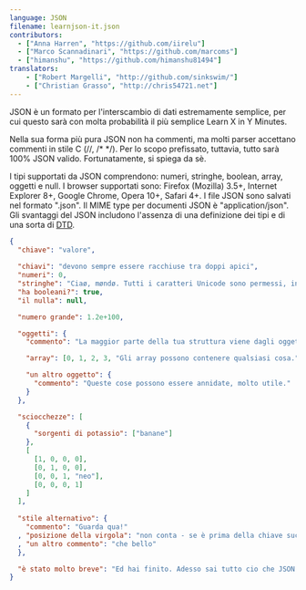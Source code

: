 ```yaml
---
language: JSON
filename: learnjson-it.json
contributors:
  - ["Anna Harren", "https://github.com/iirelu"]
  - ["Marco Scannadinari", "https://github.com/marcoms"]
  - ["himanshu", "https://github.com/himanshu81494"]
translators:
    - ["Robert Margelli", "http://github.com/sinkswim/"]
    - ["Christian Grasso", "http://chris54721.net"]
---
```


JSON è un formato per l'interscambio di dati estremamente semplice, per cui questo sarà
con molta probabilità il più semplice Learn X in Y Minutes.

Nella sua forma più pura JSON non ha commenti, ma molti parser accettano
commenti in stile C (//, /\* \*/). Per lo scopo prefissato, tuttavia, tutto sarà
100% JSON valido. Fortunatamente, si spiega da sè.

I tipi supportati da JSON comprendono: numeri, stringhe, boolean, array, oggetti e null.
I browser supportati sono: Firefox (Mozilla) 3.5+, Internet Explorer 8+, Google Chrome,
Opera 10+, Safari 4+.
I file JSON sono salvati nel formato ".json". Il MIME type per documenti JSON è
"application/json". Gli svantaggi del JSON includono l'assenza di una definizione dei tipi
e di una sorta di [DTD](https://it.wikipedia.org/wiki/Document_Type_Definition).

```json
{
  "chiave": "valore",
  
  "chiavi": "devono sempre essere racchiuse tra doppi apici",
  "numeri": 0,
  "stringhe": "Ciaø, møndø. Tutti i caratteri Unicode sono permessi, insieme all'\"escaping\".",
  "ha booleani?": true,
  "il nulla": null,

  "numero grande": 1.2e+100,

  "oggetti": {
    "commento": "La maggior parte della tua struttura viene dagli oggetti.",

    "array": [0, 1, 2, 3, "Gli array possono contenere qualsiasi cosa.", 5],

    "un altro oggetto": {
      "commento": "Queste cose possono essere annidate, molto utile."
    }
  },

  "sciocchezze": [
    {
      "sorgenti di potassio": ["banane"]
    },
    [
      [1, 0, 0, 0],
      [0, 1, 0, 0],
      [0, 0, 1, "neo"],
      [0, 0, 0, 1]
    ]
  ],
  
  "stile alternativo": {
    "commento": "Guarda qua!"
  , "posizione della virgola": "non conta - se è prima della chiave successiva, allora è valida"
  , "un altro commento": "che bello"
  },

  "è stato molto breve": "Ed hai finito. Adesso sai tutto cio che JSON ha da offrire."
}
```
